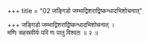 +++
title = "02 जङ्गिडो जम्भाद्विशराद्विष्कन्धादभिशोचनात्"

+++
जङ्गिडो जम्भाद्विशराद्विष्कन्धादभिशोचनात् ।  
मणिः सहस्रवीर्यः परि णः पातु विश्वतः ॥ २ ॥